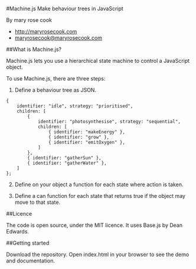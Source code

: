 #Machine.js
Make behaviour trees in JavaScript

By mary rose cook

* http://maryrosecook.com
* maryrosecook@maryrosecook.com

##What is Machine.js?

Machine.js lets you use a hierarchical state machine to control a JavaScript object.

To use Machine.js, there are three steps:

1. Define a behaviour tree as JSON.

<pre><code>{
    identifier: "idle", strategy: "prioritised",
    children: [
        {
            identifier: "photosynthesise", strategy: "sequential",
            children: [
                { identifier: "makeEnergy" },
                { identifier: "grow" },
                { identifier: "emitOxygen" },
            ]
        },
        { identifier: "gatherSun" },
        { identifier: "gatherWater" },
    ]
};</code></pre>

2. Define on your object a function for each state where action is taken.

3. Define a can function for each state that returns true if the object may move to that state.

##Licence

The code is open source, under the MIT licence.  It uses Base.js by Dean Edwards.

##Getting started

Download the repository.  Open index.html in your browser to see the demo and documentation.